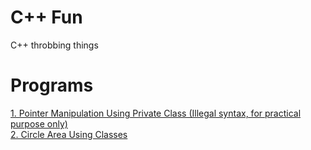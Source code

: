 # C++ Fun
C++ throbbing things

<h1>Programs</h1>
<a href="https://github.com/vimleshkumarkanaujiya/C-Fun/blob/https/github.com/vimleshkumarkanaujiya/vimleshkumarkanaujiya/Pointer-manipulation-using-private-class.cpp">1. Pointer Manipulation Using Private Class (Illegal syntax, for practical purpose only)</a><br>
<a href="https://github.com/vimleshkumarkanaujiya/C-Fun/blob/043d3f6ad03ddf4a5b6b78efca919576fbd59b84/Circle-area-using-class.cpp">2. Circle Area Using Classes</a>
